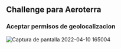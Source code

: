 ## Challenge para Aeroterra

### Aceptar permisos de geolocalizacion

![Captura de pantalla 2022-04-10 165004](https://user-images.githubusercontent.com/53352272/162637135-a4f503c0-8946-403f-8804-2b030ed2fd29.png)
